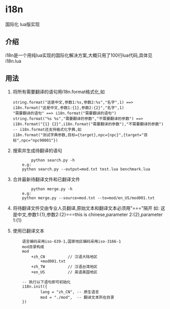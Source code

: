 i18n
=====

国际化 lua版实现

## 介绍
i18n是一个用纯lua实现的国际化解决方案,大概只用了100行lua代码,具体见i18n.lua

## 用法
1. 将所有需要翻译的语句用i18n.format格式化,如
	```
	string.format("这是中文,参数1:%s,参数2:%s","名字",1) ==> i18n.format("这是中文,参数1:{1},参数2:{2}","名字",1)
	"需要翻译的语句" ==> i18n.format("需要翻译的语句")
	string.format("%s %s","需要翻译的参数","不需要翻译的参数") ==> i18n.format("{1} {2}",i18n.format("需要翻译的参数"),"不需要翻译的参数")
	-- i18n.format还支持格式化字典,如
	i18n.format("测试字典参数,目标={target},npc={npc}",{target="目标",npc="npc90001"})
	```
2. 搜索并生成待翻译的语句
	```
        	python search.py -h
		e.g:
		python search.py --output=mod.txt test.lua benchmark.lua
	```

3. 合并最新待翻译文件和已翻译文件
	```
        	python merge.py -h
		e.g:
		python merge.py --source=mod.txt --to=mod/en_US/mod001.txt
	```

4. 将待翻译文件交由专业人员翻译,原始文本和翻译文本必须用"==="隔开
	如:
	这是中文,参数1:{1},参数2:{2}===this is chinese,parameter 2:{2},parameter 1:{1}

5. 使用已翻译文本
	```
		语言编码采用iso-639-1,国家地区编码采用iso-3166-1
		mod目录构成
		mod
			+zh_CN			// 汉语大陆地区
				+mod001.txt
			+zh_TW			// 汉语台湾地区
			+en_US			// 英语美国地区

		-- 执行以下语句即可初始化
		i18n.init({
				lang = "zh_CN",	-- 原生语言
				mod = "./mod",	-- 翻译文本所在目录
		})
	```
